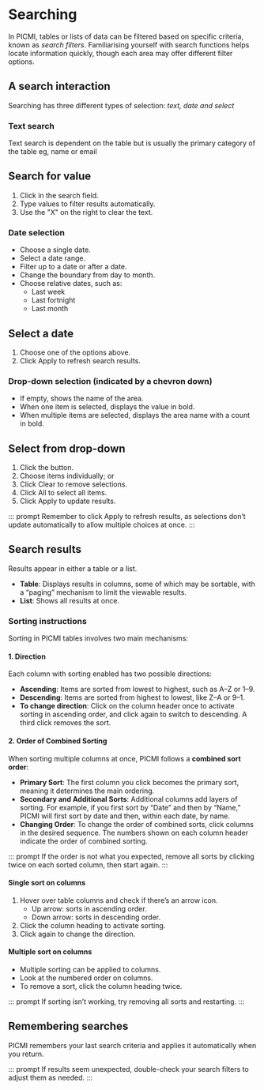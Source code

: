 # Searching

In PICMI, tables or lists of data can be filtered based on specific criteria, known as *search filters*. Familiarising yourself with search functions helps locate information quickly, though each area may offer different filter options.

## A search interaction

Searching has three different types of selection: _text, date and select_

### Text search 

Text search is dependent on the table  but is usually the primary category of the table eg, name or email

<instructions>

## Search for value

1. Click in the search field.
2. Type values to filter results automatically.
3. Use the "X" on the right to clear the text.

</instructions>

### Date selection
  * Choose a single date.
  * Select a date range.
  * Filter up to a date or after a date.
  * Change the boundary from day to month.
  * Choose relative dates, such as:
      * Last week
      * Last fortnight
      * Last month

<instructions>

## Select a date

1. Choose one of the options above.
2. Click Apply to refresh search results.

</instructions>

### Drop-down selection (indicated by a chevron down)

* If empty, shows the name of the area.
* When one item is selected, displays the value in bold.
* When multiple items are selected, displays the area name with a count in bold.

<instructions>

## Select from drop-down

1. Click the button.
2. Choose items individually; or
3. Click Clear to remove selections.
4. Click All to select all items.
5. Click Apply to update results.

</instructions>

::: prompt
Remember to click Apply to refresh results, as selections don’t update automatically to allow multiple choices at once.
:::

## Search results

Results appear in either a table or a list.

* **Table**: Displays results in columns, some of which may be sortable, with a “paging” mechanism to limit the viewable results.
* **List**: Shows all results at once.

<explanation>

### Sorting instructions

Sorting in PICMI tables involves two main mechanisms:

#### 1. Direction

Each column with sorting enabled has two possible directions:
- **Ascending**: Items are sorted from lowest to highest, such as A–Z or 1–9.
- **Descending**: Items are sorted from highest to lowest, like Z–A or 9–1.
- **To change direction**: Click on the column header once to activate sorting in ascending order, and click again to switch to descending. A third click removes the sort.

#### 2. Order of Combined Sorting

When sorting multiple columns at once, PICMI follows a **combined sort order**:
- **Primary Sort**: The first column you click becomes the primary sort, meaning it determines the main ordering.
- **Secondary and Additional Sorts**: Additional columns add layers of sorting. For example, if you first sort by “Date” and then by “Name,” PICMI will first sort by date and then, within each date, by name.
- **Changing Order**: To change the order of combined sorts, click columns in the desired sequence. The numbers shown on each column header indicate the order of combined sorting.

::: prompt
If the order is not what you expected, remove all sorts by clicking twice on each sorted column, then start again.
:::

</explanation>

<instructions>

#### Single sort on columns

1. Hover over table columns and check if there’s an arrow icon.
    * Up arrow: sorts in ascending order.
    * Down arrow: sorts in descending order.
2. Click the column heading to activate sorting.
3. Click again to change the direction.

#### Multiple sort on columns

* Multiple sorting can be applied to columns.
* Look at the numbered order on columns.
* To remove a sort, click the column heading twice.

::: prompt
If sorting isn’t working, try removing all sorts and restarting.
:::

</instructions>

## Remembering searches

PICMI remembers your last search criteria and applies it automatically when you return.

::: prompt
If results seem unexpected, double-check your search filters to adjust them as needed.
:::

